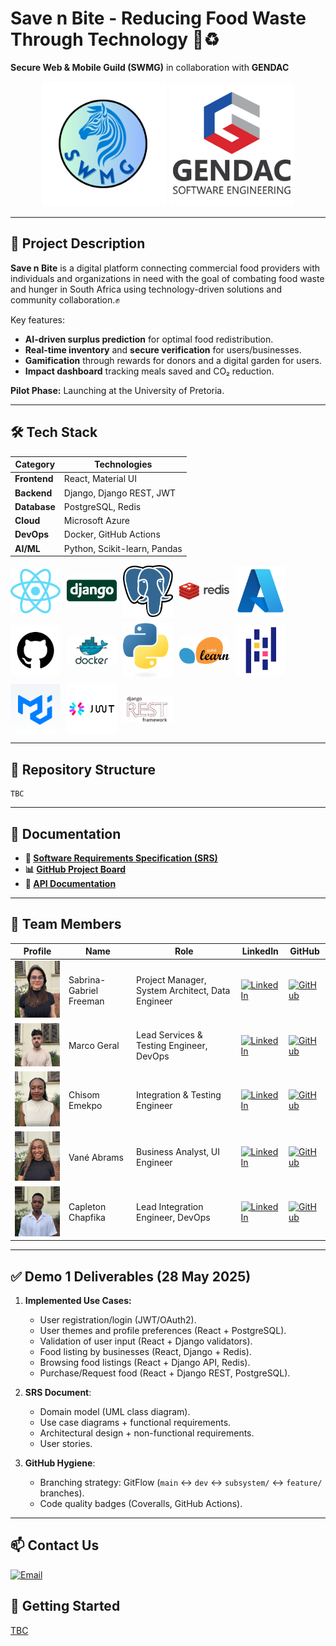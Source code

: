 # Save n Bite - Reducing Food Waste Through Technology 🍎♻️

**Secure Web & Mobile Guild (SWMG)** in collaboration with **GENDAC**

<div style="text-align: center;">
   <img src="assets/logo.png" width="200" />
   <img src="assets/gendac.png" width="200" />
</div>

---

## 📌 Project Description
**Save n Bite** is a digital platform connecting commercial food providers with individuals and organizations in need with the goal of combating food waste and hunger in South Africa using technology-driven solutions and community collaboration.✊

Key features:  
- **AI-driven surplus prediction** for optimal food redistribution.  
- **Real-time inventory** and **secure verification** for users/businesses.  
- **Gamification** through rewards for donors and a digital garden for users.  
- **Impact dashboard** tracking meals saved and CO₂ reduction.  

**Pilot Phase:** Launching at the University of Pretoria.  

---

## 🛠️ Tech Stack
| Category       | Technologies                                                                 |
|----------------|-----------------------------------------------------------------------------|
| **Frontend**   | React, Material UI |
| **Backend**    | Django, Django REST, JWT|
| **Database**   | PostgreSQL, Redis|
| **Cloud**      | Microsoft Azure |
| **DevOps**     | Docker, GitHub Actions |
| **AI/ML**      | Python, Scikit-learn, Pandas |

<div style="display: flex; flex-wrap: wrap; gap: 10px; align-items: center;">
  <img src="assets/ReactLogo.png" width="80" />
  <img src="assets/Django logo.png" width="80" />
  <img src="assets/PostgreSQLLogo.png" width="80" />
  <img src="assets/RedisLogo.png" width="80" />
  <img src="assets/Azure logo.png" width="80" />
  <img src="assets/github-logo.jpg" width="80" />
  <img src="assets/Docker logo.png" width="80" />
  <img src="assets/Python logo.png" width="80" />
  <img src="assets/Scikit learn logo.png" width="80" />
  <img src="assets/Pandas logo.png" width="80" />
  <img src="assets/MaterialUILogo.png" width="80" />
  <img src="assets/JWTLogo.png" width="80" />
  <img src="assets/DjangoREST.png" width="80" />
</div>

---

## 📂 Repository Structure
    TBC

---

## 🔗 Documentation
- **📄 [Software Requirements Specification (SRS)](documentation/SRS.md)**
- **📊 [GitHub Project Board](https://https://github.com/orgs/COS301-SE-2025/projects/177)**  
- **🤖 [API Documentation](assets/construction.png)**  

---

## 👥 Team Members
| Profile               | Name                  | Role                | LinkedIn                                      | GitHub                                   |
|-----------------------|-----------------------|---------------------|-----------------------------------------------|------------------------------------------|
| <img src="assets/Saber.jpg" width="130" /> | Sabrina-Gabriel Freeman | Project Manager, System Architect, Data Engineer | [![LinkedIn](https://img.shields.io/badge/LinkedIn-0077B5?style=flat&logo=linkedin)](https://www.linkedin.com/in/sabrina-gabriel-freeman-a57281346) | [![GitHub](https://img.shields.io/badge/GitHub-181717?style=flat&logo=github)](https://github.com/SaberF24) |
| <img src="assets/Marco.jpg" width="130" /> | Marco Geral | Lead Services & Testing Engineer, DevOps | [![LinkedIn](https://img.shields.io/badge/LinkedIn-0077B5?style=flat&logo=linkedin)](https://www.linkedin.com/in/marco-geral-820b7a355/) | [![GitHub](https://img.shields.io/badge/GitHub-181717?style=flat&logo=github)](https://github.com/Marco-Geral) |
| <img src="assets/Chisom.jpg" width="130" /> | Chisom Emekpo | Integration & Testing Engineer | [![LinkedIn](https://img.shields.io/badge/LinkedIn-0077B5?style=flat&logo=linkedin)](https://www.linkedin.com/in/chisom-emekpo-39b89827l/) | [![GitHub](https://img.shields.io/badge/GitHub-181717?style=flat&logo=github)](https://github.com/somworld6) |
| <img src="assets/Vane.jpg" width="130" /> | Vané Abrams | Business Analyst, UI Engineer | [![LinkedIn](https://img.shields.io/badge/LinkedIn-0077B5?style=flat&logo=linkedin)](http://www.linkedin.com/in/vane-abrams–40569b305) | [![GitHub](https://img.shields.io/badge/GitHub-181717?style=flat&logo=github)](https://github.com/vdenise20) |
| <img src="assets/Capleton.jpg" width="130" /> | Capleton Chapfika | Lead Integration Engineer, DevOps | [![LinkedIn](https://img.shields.io/badge/LinkedIn-0077B5?style=flat&logo=linkedin)](https://www.linkedin.com/in/capletonchapfika/) | [![GitHub](https://img.shields.io/badge/GitHub-181717?style=flat&logo=github)](https://github.com/Capleton11) |

---

## ✅ Demo 1 Deliverables (28 May 2025)
1. **Implemented Use Cases:**
   - User registration/login (JWT/OAuth2).    
   - User themes and profile preferences (React + PostgreSQL).
   - Validation of user input (React + Django validators).
   - Food listing by businesses (React, Django + Redis).
   - Browsing food listings (React + Django API, Redis).
   - Purchase/Request food (React + Django REST, PostgreSQL).

2. **SRS Document**:  
   - Domain model (UML class diagram).  
   - Use case diagrams + functional requirements.  
   - Architectural design + non-functional requirements.
   - User stories.


3. **GitHub Hygiene**:  
   - Branching strategy: GitFlow (`main` ↔ `dev` ↔ `subsystem/` ↔ `feature/` branches).  
   - Code quality badges (Coveralls, GitHub Actions).  

---

## 📫 Contact Us
 [![Email](https://img.shields.io/badge/Email-swmguild@gmail.com-D14836?logo=gmail)](mailto:swmguild@gmail.com)

## 🚀 Getting Started
[TBC](assets/construction.png)

